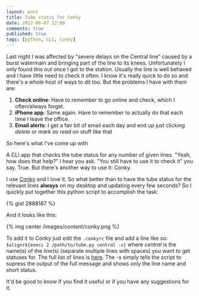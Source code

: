 ```yaml
---
layout: post
title: Tube status for Conky
date: 2012-06-07 12:00
comments: true
published: true
tags: [python, CLI, Conky]
---
```


Last night I was affected by "severe delays on the Central line" caused by a burst watermain and bringing part of the line to its knees. Unfortunately I only found this out once I got to the station. Usually the line is well behaved and I have little need to check it often. I know it's really quick to do so and there's a whole host of ways to dit too. But the problems I have with them are:

1. **Check online**: Have to remember to go online and check, which I often/always forget.
2. **iPhone app**: Same again. Have to remember to actually do that each time I leave the office.
3. **Email alerts**: I get a fair bit of email each day and end up just clicking *delete* or *mark as read* on stuff like that

So here's what I've come up with 

<!-- more -->

A CLI app that checks the tube status for any number of given lines. "Yeah, how does that help?" I hear you ask. "You still have to use it to check it" you say. True. But there's another way to use it: Conky.

I use [Conky](http://conky.sourceforge.net/) and I love it. So what better than to have the tube status for the relevant lines **always** on my desktop and updating every few seconds? So I quickly put together this python script to accomplish the task:

{% gist 2888187 %}

And it looks like this:

{% img center /images/content/conky.png %}

To add it to Conky just edit the ``.conkyrc`` file and add a line like so: ``$alignr${execi 2 /path/to/tube.py central -s}`` where *central* is the name(s)  of the line(s) (separate multiple lines with spaces) you want to get statuses for. The full list of lines is [here](http://tubeupdates.com/documentation/). The -s simply tells the script to supress the output of the full message and shows only the line name and short status.

It'd be good to know if you find it useful or if you have any suggestions for it.
